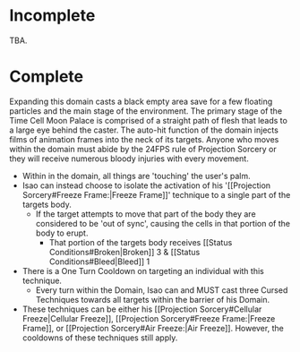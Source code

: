 # Incomplete
TBA.

# Complete
Expanding this domain casts a black empty area save for a few floating particles and the main stage of the environment. The primary stage of the Time Cell Moon Palace is comprised of a straight path of flesh that leads to a large eye behind the caster. The auto-hit function of the domain injects films of animation frames into the neck of its targets. Anyone who moves within the domain must abide by the 24FPS rule of Projection Sorcery or they will receive numerous bloody injuries with every movement. 

- Within in the domain, all things are 'touching' the user's palm. 
- Isao can instead choose to isolate the activation of his '[[Projection Sorcery#Freeze Frame:|Freeze Frame]]' technique to a single part of the targets body. 
	- If the target attempts to move that part of the body they are considered to be 'out of sync', causing the cells in that portion of the body to erupt. 
		- That portion of the targets body receives [[Status Conditions#Broken|Broken]] 3 & [[Status Conditions#Bleed|Bleed]] 1
- There is a One Turn Cooldown on targeting an individual with this technique. 
	- Every turn within the Domain, Isao can and MUST cast three Cursed Techniques towards all targets within the barrier of his Domain. 
- These techniques can be either his [[Projection Sorcery#Cellular Freeze|Cellular Freeze]], [[Projection Sorcery#Freeze Frame:|Freeze Frame]], or [[Projection Sorcery#Air Freeze:|Air Freeze]]. However, the cooldowns of these techniques still apply.